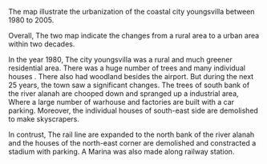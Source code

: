 The map illustrate the urbanization of the coastal city youngsvilla between 1980 to 2005.

Overall, The two map indicate the changes from a rural area to a urban area within two decades.

In the year 1980, The city youngsvilla was a rural and much greener residential area. There was a huge number of trees and many individual houses . There also had woodland besides the airport. But during the next 25 years, the town saw a significant changes. The trees of south bank of the river alanah are chooped down and spranged up a industrial area, Where a large number of warhouse and factories are built with a car parking. Moreover, the individual houses of south-east side are demolished to make skyscrapers.

In contrust, The rail line are expanded to the north bank of the river alanah and the houses of the north-east corner are demolished and constracted a stadium with parking. A Marina was also made along railway station.
